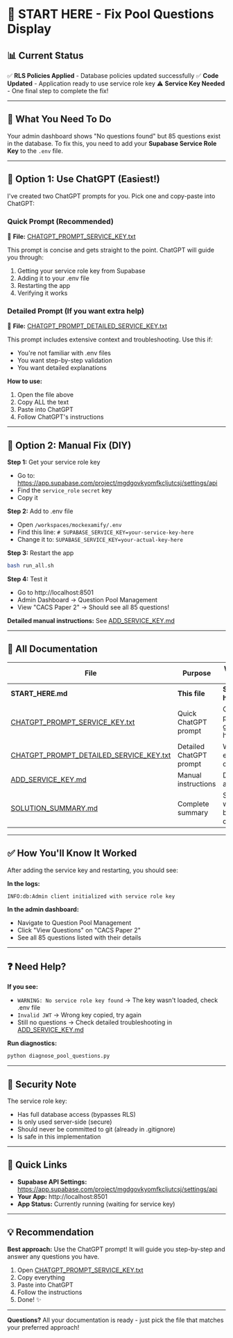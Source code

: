 # 🚀 START HERE - Fix Pool Questions Display

## 📊 Current Status

✅ **RLS Policies Applied** - Database policies updated successfully
✅ **Code Updated** - Application ready to use service role key
⚠️ **Service Key Needed** - One final step to complete the fix!

---

## 🎯 What You Need To Do

Your admin dashboard shows "No questions found" but 85 questions exist in the database. To fix this, you need to add your **Supabase Service Role Key** to the `.env` file.

---

## 🤖 Option 1: Use ChatGPT (Easiest!)

I've created two ChatGPT prompts for you. Pick one and copy-paste into ChatGPT:

### Quick Prompt (Recommended)
📄 **File:** [CHATGPT_PROMPT_SERVICE_KEY.txt](CHATGPT_PROMPT_SERVICE_KEY.txt)

This prompt is concise and gets straight to the point. ChatGPT will guide you through:
1. Getting your service role key from Supabase
2. Adding it to your .env file
3. Restarting the app
4. Verifying it works

### Detailed Prompt (If you want extra help)
📄 **File:** [CHATGPT_PROMPT_DETAILED_SERVICE_KEY.txt](CHATGPT_PROMPT_DETAILED_SERVICE_KEY.txt)

This prompt includes extensive context and troubleshooting. Use this if:
- You're not familiar with .env files
- You want step-by-step validation
- You want detailed explanations

**How to use:**
1. Open the file above
2. Copy ALL the text
3. Paste into ChatGPT
4. Follow ChatGPT's instructions

---

## 📖 Option 2: Manual Fix (DIY)

**Step 1:** Get your service role key
- Go to: https://app.supabase.com/project/mgdgovkyomfkcljutcsj/settings/api
- Find the `service_role` `secret` key
- Copy it

**Step 2:** Add to .env file
- Open `/workspaces/mockexamify/.env`
- Find this line: `# SUPABASE_SERVICE_KEY=your-service-key-here`
- Change it to: `SUPABASE_SERVICE_KEY=your-actual-key-here`

**Step 3:** Restart the app
```bash
bash run_all.sh
```

**Step 4:** Test it
- Go to http://localhost:8501
- Admin Dashboard → Question Pool Management
- View "CACS Paper 2" → Should see all 85 questions!

**Detailed manual instructions:** See [ADD_SERVICE_KEY.md](ADD_SERVICE_KEY.md)

---

## 📁 All Documentation

| File | Purpose | When to Use |
|------|---------|-------------|
| **START_HERE.md** | **This file** | **Start here!** |
| [CHATGPT_PROMPT_SERVICE_KEY.txt](CHATGPT_PROMPT_SERVICE_KEY.txt) | Quick ChatGPT prompt | Copy-paste for guided help |
| [CHATGPT_PROMPT_DETAILED_SERVICE_KEY.txt](CHATGPT_PROMPT_DETAILED_SERVICE_KEY.txt) | Detailed ChatGPT prompt | Want extra detail |
| [ADD_SERVICE_KEY.md](ADD_SERVICE_KEY.md) | Manual instructions | DIY approach |
| [SOLUTION_SUMMARY.md](SOLUTION_SUMMARY.md) | Complete summary | See what's been done |

---

## ✅ How You'll Know It Worked

After adding the service key and restarting, you should see:

**In the logs:**
```
INFO:db:Admin client initialized with service role key
```

**In the admin dashboard:**
- Navigate to Question Pool Management
- Click "View Questions" on "CACS Paper 2"
- See all 85 questions listed with their details

---

## ❓ Need Help?

**If you see:**
- `WARNING: No service role key found` → The key wasn't loaded, check .env file
- `Invalid JWT` → Wrong key copied, try again
- Still no questions → Check detailed troubleshooting in [ADD_SERVICE_KEY.md](ADD_SERVICE_KEY.md)

**Run diagnostics:**
```bash
python diagnose_pool_questions.py
```

---

## 🔐 Security Note

The service role key:
- Has full database access (bypasses RLS)
- Is only used server-side (secure)
- Should never be committed to git (already in .gitignore)
- Is safe in this implementation

---

## 🎯 Quick Links

- **Supabase API Settings:** https://app.supabase.com/project/mgdgovkyomfkcljutcsj/settings/api
- **Your App:** http://localhost:8501
- **App Status:** Currently running (waiting for service key)

---

## 💡 Recommendation

**Best approach:** Use the ChatGPT prompt! It will guide you step-by-step and answer any questions you have.

1. Open [CHATGPT_PROMPT_SERVICE_KEY.txt](CHATGPT_PROMPT_SERVICE_KEY.txt)
2. Copy everything
3. Paste into ChatGPT
4. Follow the instructions
5. Done! ✨

---

**Questions?** All your documentation is ready - just pick the file that matches your preferred approach!
